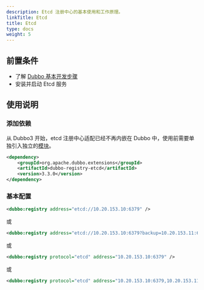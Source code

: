```yaml
---
description: Etcd 注册中心的基本使用和工作原理。
linkTitle: Etcd
title: Etcd
type: docs
weight: 5
---
```




## 前置条件
* 了解 [Dubbo 基本开发步骤](/zh-cn/overview/mannual/java-sdk/quick-start/starter/)
* 安装并启动 Etcd 服务

## 使用说明

### 添加依赖

从 Dubbo3 开始，etcd 注册中心适配已经不再内嵌在 Dubbo 中，使用前需要单独引入独立的[模块](/zh-cn/download/spi-extensions/#dubbo-registry)。

```xml
<dependency>
    <groupId>org.apache.dubbo.extensions</groupId>
    <artifactId>dubbo-registry-etcd</artifactId>
    <version>3.3.0</version>
</dependency>
```

### 基本配置
```xml
<dubbo:registry address="etcd://10.20.153.10:6379" />
```

或

```xml
<dubbo:registry address="etcd://10.20.153.10:6379?backup=10.20.153.11:6379,10.20.153.12:6379" />
```

或

```xml
<dubbo:registry protocol="etcd" address="10.20.153.10:6379" />
```

或

```xml
<dubbo:registry protocol="etcd" address="10.20.153.10:6379,10.20.153.11:6379,10.20.153.12:6379" />
```